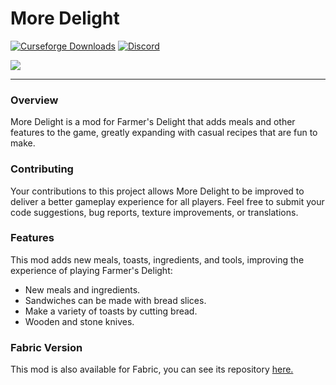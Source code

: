 # More Delight

<a href="https://www.curseforge.com/minecraft/mc-mods/more-delight-forge"><img src="https://cf.way2muchnoise.eu/full_977515_downloads.svg" alt="Curseforge Downloads"></a>
<a href="https://discord.gg/e2BQx4bbsU"><img alt="Discord" src="https://img.shields.io/discord/1194733791818821663?color=brightgreen&label=Discord"></a>


<img src="https://cdn.modrinth.com/data/znHQQtuU/images/6833d6b12f2605b2925a31261438c6a355903132.png">
<hr>

### Overview

More Delight is a mod for Farmer's Delight that adds meals and other features to the game, greatly expanding with casual recipes that are fun to make.

### Contributing

Your contributions to this project allows More Delight to be improved to deliver a better gameplay experience for all players. Feel free to submit your code suggestions, bug reports, texture improvements, or translations.

### Features

This mod adds new meals, toasts, ingredients, and tools, improving the experience of playing Farmer's Delight:

- New meals and ingredients.
- Sandwiches can be made with bread slices.
- Make a variety of toasts by cutting bread.
- Wooden and stone knives.

### Fabric Version

This mod is also available for Fabric, you can see its repository [here.](https://github.com/axperty/moredelight-fabric/)
